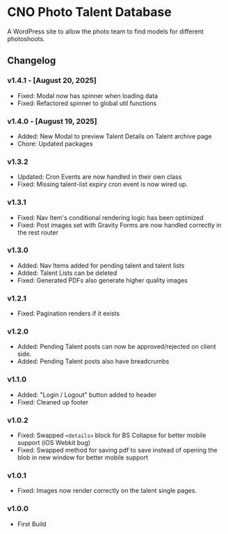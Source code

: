 # CNO Photo Talent Database

A WordPress site to allow the photo team to find models for different photoshoots.

## Changelog

### v1.4.1 - [August 20, 2025]

-   Fixed: Modal now has spinner when loading data
-   Fixed: Refactored spinner to global util functions

### v1.4.0 - [August 19, 2025]

-   Added: New Modal to preview Talent Details on Talent archive page
-   Chore: Updated packages

### v1.3.2

-   Updated: Cron Events are now handled in their own class
-   Fixed: Missing talent-list expiry cron event is now wired up.

### v1.3.1

-   Fixed: Nav Item's conditional rendering logic has been optimized
-   Fixed: Post images set with Gravity Forms are now handled correctly in the rest router

### v1.3.0

-   Added: Nav Items added for pending talent and talent lists
-   Added: Talent Lists can be deleted
-   Fixed: Generated PDFs also generate higher quality images

### v1.2.1

-   Fixed: Pagination renders if it exists

### v1.2.0

-   Added: Pending Talent posts can now be approved/rejected on client side.
-   Added: Pending Talent posts also have breadcrumbs

### v1.1.0

-   Added: "Login / Logout" button added to header
-   Fixed: Cleaned up footer

### v1.0.2

-   Fixed: Swapped `<details>` block for BS Collapse for better mobile support (iOS Webkit bug)
-   Fixed: Swapped method for saving pdf to save instead of opening the blob in new window for better mobile support

### v1.0.1

-   Fixed: Images now render correctly on the talent single pages.

### v1.0.0

-   First Build
